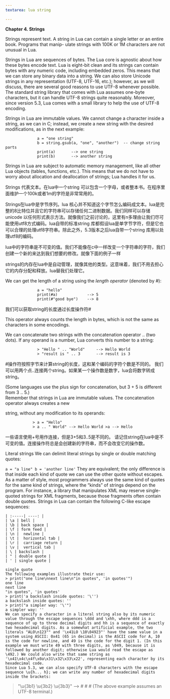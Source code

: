 ```yaml
---
textarea: lua string

---
```

**Chapter 4. Strings**

Strings represent text. A string in Lua can contain a single letter or an entire book. Programs that manip- ulate strings with 100K or 1M characters are not unusual in Lua.

Strings in Lua are sequences of bytes. The Lua core is agnostic about how these bytes encode text. Lua is eight-bit clean and its strings can contain bytes with any numeric code, including embedded zeros. This means that we can store any binary data into a string. We can also store Unicode strings in any representation (UTF-8, UTF-16, etc.); however, as we will discuss, there are several good reasons to use UTF-8 whenever possible. The standard string library that comes with Lua assumes one-byte characters, but it can handle UTF-8 strings quite reasonably. Moreover, since version 5.3, Lua comes with a small library to help the use of UTF-8 encoding.

Strings in Lua are immutable values. We cannot change a character inside a string, as we can in C; instead, we create a new string with the desired modifications, as in the next example:

                  a = "one string"
                  b = string.gsub(a, "one", "another")  -- change string parts
                  print(a)       --> one string
                  print(b)       --> another string

Strings in Lua are subject to automatic memory management, like all other Lua objects (tables, functions, etc.). This means that we do not have to worry about allocation and deallocation of strings; Lua handles it for us.

Strings 代表文本。在lua中一个string 可以包含一个字母，或者整本书。在程序里面维护一个100k或者1m的字符是非常常用的。

Strings在lua中是字节序列。lua 核心并不知道这个字节怎么编码成文本。lua是完整的8比特位并且它的字符串可以存储任何二进制数据。我们同样可以存储unicode 以任何形式表示方法。就像我们之前讨论的，这里有n多理由让我们尽可能使用utf8方式编码。lua自带的标准string 库都假设lua是单字节字符，但是它也可以合理的处理utf8字符串。除此之外，5.3版本之后lua自带一个string 库用以处理utf8的编码。

lua中的字符串是不可变的值。我们不能像在c中一样改变一个字符串的字符，我们创建一个新的来达到我们想要的修改。就像下面的例子一样

strings的内存在lua中是自动管理，就像其他的类型。这意味着，我们不用去担心它的内存分配和释放。lua替我们处理它。

We can get the length of a string using the _length operator_ (denoted by #):

                  a = "hello"
                  print(#a)             --> 5
                  print(#"good bye")    --> 8

我们可以获取string的长度通过长度操作符#

This operator always counts the length in bytes, which is not the same as characters in some encodings.

We can concatenate two strings with the concatenation operator .. (two dots). If any operand is a number, Lua converts this number to a string:

                  > "Hello " .. "World"     --> Hello World
                  > "result is " .. 3       --> result is 3

\#操作符按照字节来计算string的长度，这和某个编码的字符个数是不同的。
我们可以用两个点..连接两个string。如果某一个操作数是数字，lua会将数字转成string。

(Some languages use the plus sign for concatenation, but 3 + 5 is different from 3 .. 5.)  
Remember that strings in Lua are immutable values. The concatenation operator always creates a new

string, without any modification to its operands:

    			> a = "Hello"  
    			> a .. " World" --> Hello World >a --> Hello

一些语言使用+号用作连接，但是3+5和3..5是不同的。
请记住string在lua中是不可变的值。连接操作符总是会创建新的字符串，而不会改变它的操作数。

Literal strings
We can delimit literal strings by single or double matching quotes:

`a = "a line"
b = 'another line'`
They are equivalent; the only difference is that inside each kind of quote we can use the other quote without escapes.
As a matter of style, most programmers always use the same kind of quotes for the same kind of strings, where the “kinds” of strings depend on the program. For instance, a library that manipulates XML may reserve single-quoted strings for XML fragments, because those fragments often contain double quotes.
Strings in Lua can contain the following C-like escape sequences:

    | :-----| ----: |
    | \a | bell | 
    | \b | back space | 
    | \f | form feed |
    | \n |  newline |
    | \t |  horizontal tab |
    | \r |  carriage return |
    | \v |  vertical tab |
    | \ | backslash |
    | " | double quote |
    | ' | single quote |
    
    single quote
    The following examples illustrate their use:
    > print("one line\nnext line\n"in quotes", 'in quotes'")
    one line
    next line
    "in quotes", 'in quotes'
    > print('a backslash inside quotes: '\'')
    a backslash inside quotes: ''
    > print("a simpler way: '\'")
    a simpler way: ''
    We can specify a character in a literal string also by its numeric value through the escape sequences \ddd and \xhh, where ddd is a sequence of up to three decimal digits and hh is a sequence of exactly two hexadecimal digits. As a somewhat artificial example, the two literals "ALO\n123"" and '\x41LO \10\04923"' have the same value in a system using ASCII: 0x41 (65 in decimal) is the ASCII code for A, 10 is the code for newline, and 49 is the code for the digit 1. (In this example we must write 49 with three digits, as \049, because it is followed by another digit; otherwise Lua would read the escape as \492.) We could also write that same string as '\x41\x4c\x4f\x0a\x31\x32\x33\x22', representing each character by its hexadecimal code.
    Since Lua 5.3, we can also specify UTF-8 characters with the escape sequence \u{h... h}; we can write any number of hexadecimal digits inside the brackets:

> "\\u{3b1} \\u{3b2} \\u{3b3}" --> # # # (The above example assumes an UTF-8 terminal.)